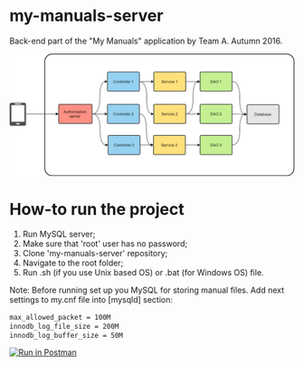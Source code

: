 # my-manuals-server
Back-end part of the "My Manuals" application by Team A. Autumn 2016.

![Alt text](software_architecture.png?raw=true "Software architecture diagram")

# How-to run the project
1. Run MySQL server;
2. Make sure that 'root' user has no password;
3. Clone 'my-manuals-server' repository;
4. Navigate to the root folder;
5. Run .sh (if you use Unix based OS) or .bat (for Windows OS) file.

Note: Before running set up you MySQL for storing manual files. Add next settings to my.cnf file into [mysqld] section:

```
max_allowed_packet = 100M
innodb_log_file_size = 200M
innodb_log_buffer_size = 50M
```

[![Run in Postman](https://run.pstmn.io/button.svg)](https://app.getpostman.com/run-collection/166657a67b6e20019c61)
